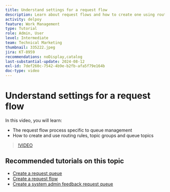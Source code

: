 ```yaml
---
title: Understand settings for a request flow
description: Learn about request flows and how to create one using routing rules, topic groups, and queue topics.
activity: delpoy
feature: Work Management
type: Tutorial
role: Admin, User
level: Intermediate
team: Technical Marketing
thumbnail: 335222.jpeg
jira: KT-8959
recommendations: noDisplay,catalog
last-substantial-update: 2024-08-12
exl-id: 7def260c-7542-4b9e-b2fb-afa5f79e164b
doc-type: video
---
```

# Understand settings for a request flow

In this video, you will learn:

* The request flow process specific to queue management
* How to create and use routing rules, topic groups and queue topics

>[!VIDEO](https://video.tv.adobe.com/v/335222/?quality=12&learn=on)

## Recommended tutorials on this topic

* [Create a request queue](/help/manage-work/request-queues/create-a-request-queue.md)
* [Create a request flow](/help/manage-work/request-queues/create-a-request-flow.md)
* [Create a system admin feedback request queue](/help/manage-work/request-queues/create-a-system-admin-feedback-request-queue.md)
